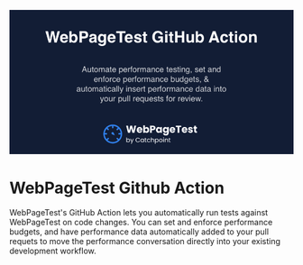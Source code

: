 ![WebPageTest GitHub Action](actions-card.png)

# WebPageTest Github Action
WebPageTest's GitHub Action lets you automatically run tests against WebPageTest on code changes. You can set and enforce performance budgets, and have performance data automatically added to your pull requets to move the performance conversation directly into your existing development workflow.


 
